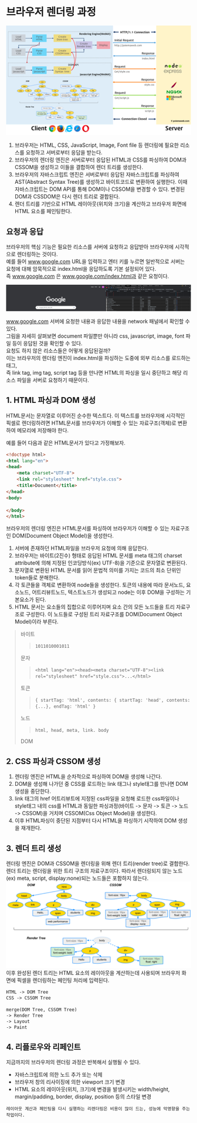# 브라우저 렌더링 과정
![img.png](assets/img.png)
1. 브라우저는 HTML, CSS, JavaScript, Image, Font file 등 렌더링에 필요한 리소스를 요청하고 서버로부터 응답을 받는다.
2. 브라우저의 렌더링 엔진은 서버로부터 응답된 HTML과 CSS를 파싱하여 DOM과 CSSOM을 생성하고 이들을 결합하여 렌더 트리를 생성한다.
3. 브라우저의 자바스크립트 엔진은 서버로부터 응답된 자바스크립트를 파싱하여 AST(Abstract Syntax Tree)를 생성하고 바이트코드로 변환하여 실행한다.
   이때 자바스크립트는 DOM API를 통해 DOM이나 CSSOM을 변경할 수 있다. 변경된 DOM과 CSSDOM은 다시 렌더 트리로 결합된다.
4. 렌더 트리를 기반으로 HTML 레이아웃(위치와 크기)을 계산하고 브라우저 화면에 HTML 요소를 페인팅한다.

## 요청과 응답

브라우저의 핵심 기능은 필요한 리소스를 서버에 요청하고 응답받아 브라우저에 시각적으로 렌더링하는 것이다.   
예를 들어 www.google.com URL을 입력하고 엔터 키를 누르면 일반적으로 서버는 요청에 대해 암묵적으로 index.html을 응답하도록 기본 설정되어 있다.   
즉 www.google.com 은 www.google.com/index.html과 같은 요청이다.

![img_1.png](assets/img_1.png)

www.google.com 서버에 요청한 내용과 응답한 내용을 network 패널에서 확인할 수 있다.   
그림을 자세히 살펴보면 document 파일뿐만 아니라 css, javascript, image, font 파일 등이 응답된 것을 확인할 수 있다.   
요청도 하지 않은 리소스들은 어떻게 응답된걸까?   
이는 브라우저의 렌더링 엔진이 index.html을 파싱하는 도중에 외부 리소스를 로드하는 태그,   
즉 link tag, img tag, script tag 등을 만나면 HTML의 파싱을 일시 중단하고 해당 리소스 파일을 서버로 요청하기 때문이다.

## 1. HTML 파싱과 DOM 생성

HTML문서는 문자열로 이루어진 순수한 텍스트다. 이 텍스트를 브라우저에 시각적인 픽셀로 렌더링하려면 HTML문서를 브라우저가 이해할 수 있는 자료구조(객체)로 변환하여 메모리에 저장해야 한다.

예를 들어 다음과 같은 HTML문서가 있다고 가정해보자.
```html
<!doctype html>
<html lang="en">
<head>
    <meta charset="UTF-8">
    <link rel="stylesheet" href="style.css">
    <title>Document</title>
</head>
<body>
  
</body>
</html>
```

브라우저의 렌더링 엔진은 HTML문서를 파싱하여 브라우저가 이해할 수 있는 자료구조인 DOM(Document Object Model)을 생성한다.

1. 서버에 존재하던 HTML파일을 브라우저 요청에 의해 응답한다.
2. 브라우저는 바이트(2진수) 형태로 응답된 HTML 문서를 meta 태그의 charset attribute에 의해 지정된 인코딩방식(ex) UTF-8)을 기준으로 문자열로 변환된다.
3. 문자열로 변환된 HTML 문서를 읽어 문법적 의미를 가지는 코드의 최소 단위인 token들로 분해한다.
4. 각 토큰들을 객체로 변환하여 node들을 생성한다. 토큰의 내용에 따라 문서노드, 요소노드, 어트리뷰트노드, 텍스트노드가 생성되고 node는 이후 DOM을 구성하는 기본요소가 된다.
5. HTML 문서는 요소들의 집합으로 이루어지며 요소 간의 모든 노드들을 트리 자료구조로 구성한다. 이 노드들로 구성된 트리 자료구조를 DOM(Document Object Model)이라 부른다.

> 바이트
>   >   ```1011010001011```
>
> 문자
>   > ```<html lang="en"><head><meta charset="UTF-8"><link rel="stylesheet" href="style.css">...</html>```
>
> 토큰
>   >   ```{ startTag: 'html', contents: { startTag: 'head', contents: {...}, endTag: 'html' }```
>
> 노드
>   > ```html, head, meta, link. body```
>
> DOM

## 2. CSS 파싱과 CSSOM 생성

1. 렌더링 엔진은 HTML을 순차적으로 파싱하여 DOM을 생성해 나간다. 
2. DOM을 생성해 나가던 중 CSS를 로드하는 link 태그나 style태그를 만나면 DOM 생성을 중단한다.   
3. link 태그의 href 어트리뷰트에 지정된 css파일을 요청해 로드한 css파일이나 style태그 내의 css를 HTML과 동일한 파싱과정(바이트 -> 문자 -> 토큰 -> 노드 -> CSSOM)을 거치며 CSSOM(Css Object Model)을 생성한다.
4. 이후 HTML파싱이 중단된 지점부터 다시 HTML을 파싱하기 시작하여 DOM 생성을 재개한다.

## 3. 렌더 트리 생성

렌더링 엔진은 DOM과 CSSOM을 렌더링을 위해 렌더 트리(render tree)로 결합한다.
렌더 트리는 렌더링을 위한 트리 구조의 자료구조이다. 따라서 렌더링되지 않는 노드(ex) meta, script, display:none)되는 노드들은 포함하지 않는다.
![img.png](assets/img3.png)
이후 완성된 렌더 트리는 HTML 요소의 레이아웃을 계산하는데 사용되며 브라우저 화면에 픽셀을 렌더링하는 페인팅 처리에 입력된다.
```
HTML -> DOM Tree
CSS -> CSSOM Tree

merge(DOM Tree, CSSOM Tree) 
-> Render Tree
-> Layout
-> Paint
```

## 4. 리플로우와 리페인트

지금까지의 브라우저의 렌더링 과정은 반복해서 실행될 수 있다.
- 자바스크립트에 의한 노드 추가 또는 삭제
- 브라우저 창의 리사이징에 의한 viewport 크기 변경
- HTML 요소의 레이아웃(위치, 크기)에 변경을 발생시키는 width/height, margin/padding, border, display, position 등의 스타일 변경

```레이아웃 계산과 페인팅을 다시 실행하는 리렌더링은 비용이 많이 드는, 성능에 악영향을 주는 작업이다.```
